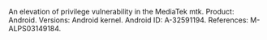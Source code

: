 An elevation of privilege vulnerability in the MediaTek mtk. Product: Android. Versions: Android kernel. Android ID: A-32591194. References: M-ALPS03149184.